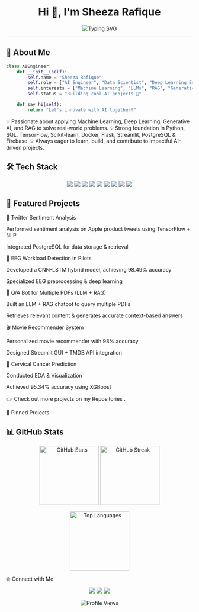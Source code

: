 <!-- Profile README for Sheeza Rafique -->

<h1 align="center">Hi 👋, I'm Sheeza Rafique</h1>

<p align="center">
  <a href="https://github.com/Sheeza-Sheeza">
    <img src="https://readme-typing-svg.herokuapp.com?font=Fira+Code&weight=600&size=22&pause=1000&color=1E90FF&center=true&vCenter=true&width=550&lines=AI+Engineer+%7C+Data+Scientist+%7C+Deep+Learning+Enthusiast;Machine+Learning+%7C+LLMs+%7C+RAG+%7C+Generative+AI" alt="Typing SVG" />
  </a>
</p>

---

## 🌟 About Me  

```python
class AIEngineer:
    def __init__(self):
        self.name = "Sheeza Rafique"
        self.role = ["AI Engineer", "Data Scientist", "Deep Learning Enthusiast"]
        self.interests = ["Machine Learning", "LLMs", "RAG", "Generative AI"]
        self.status = "Building cool AI projects 🚀"

    def say_hi(self):
        return "Let's innovate with AI together!"

```
💡 Passionate about applying Machine Learning, Deep Learning, Generative AI, and RAG to solve real-world problems.
💡 Strong foundation in Python, SQL, TensorFlow, Scikit-learn, Docker, Flask, Streamlit, PostgreSQL & Firebase.
💡 Always eager to learn, build, and contribute to impactful AI-driven projects.


## 🛠️ Tech Stack
<p align="center"> <img src="https://img.shields.io/badge/Python-3776AB?style=for-the-badge&logo=python&logoColor=white" /> <img src="https://img.shields.io/badge/TensorFlow-FF6F00?style=for-the-badge&logo=tensorflow&logoColor=white" /> <img src="https://img.shields.io/badge/Keras-D00000?style=for-the-badge&logo=keras&logoColor=white" /> <img src="https://img.shields.io/badge/Scikit--Learn-F7931E?style=for-the-badge&logo=scikitlearn&logoColor=white" /> <img src="https://img.shields.io/badge/PostgreSQL-336791?style=for-the-badge&logo=postgresql&logoColor=white" /> <img src="https://img.shields.io/badge/Firebase-FFCA28?style=for-the-badge&logo=firebase&logoColor=black" /> <img src="https://img.shields.io/badge/Streamlit-FF4B4B?style=for-the-badge&logo=streamlit&logoColor=white" /> <img src="https://img.shields.io/badge/Docker-2496ED?style=for-the-badge&logo=docker&logoColor=white" /> <img src="https://img.shields.io/badge/Flask-000000?style=for-the-badge&logo=flask&logoColor=white" /> </p>

## 📌 Featured Projects
📝 Twitter Sentiment Analysis

Performed sentiment analysis on Apple product tweets using TensorFlow + NLP

Integrated PostgreSQL for data storage & retrieval

🧠 EEG Workload Detection in Pilots

Developed a CNN-LSTM hybrid model, achieving 98.49% accuracy

Specialized EEG preprocessing & deep learning

📄 Q/A Bot for Multiple PDFs (LLM + RAG)

Built an LLM + RAG chatbot to query multiple PDFs

Retrieves relevant content & generates accurate context-based answers

🎬 Movie Recommender System

Personalized movie recommender with 98% accuracy

Designed Streamlit GUI + TMDB API integration

🧪 Cervical Cancer Prediction

Conducted EDA & Visualization

Achieved 95.34% accuracy using XGBoost

👉 Check out more projects on my Repositories
.

🚀 Pinned Projects




## 📊 GitHub Stats
<p align="center"> <img src="https://github-readme-stats.vercel.app/api?username=Sheeza-Sheeza&show_icons=true&theme=tokyonight" height="160" alt="GitHub Stats" /> <img src="https://github-readme-streak-stats.herokuapp.com/?user=Sheeza-Sheeza&theme=tokyonight" height="160" alt="GitHub Streak" /> </p> <p align="center"> <img src="https://github-readme-stats.vercel.app/api/top-langs/?username=Sheeza-Sheeza&layout=compact&theme=tokyonight" height="160" alt="Top Languages" /> </p>
🌐 Connect with Me
<p align="center"> <a href="mailto:sheezarafique266@gmail.com"><img src="https://img.shields.io/badge/Email-D14836?style=for-the-badge&logo=gmail&logoColor=white"></a> <a href="https://linkedin.com/in/sheezarafique672010238"><img src="https://img.shields.io/badge/LinkedIn-0077B5?style=for-the-badge&logo=linkedin&logoColor=white"></a> <a href="https://github.com/Sheeza-Sheeza"><img src="https://img.shields.io/badge/GitHub-100000?style=for-the-badge&logo=github&logoColor=white"></a> </p> <p align="center"> <img src="https://komarev.com/ghpvc/?username=Sheeza-Sheeza&label=Profile%20Views&color=blue&style=for-the-badge" alt="Profile Views" /> </p>
